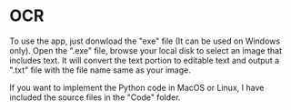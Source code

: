 # OCR

To use the app, just donwload the "exe" file (It can be used on Windows only). Open the ".exe" file, browse your local disk to select an image that includes text. It will convert the text portion to editable text and output a ".txt" file with the file name same as your image.

If you want to implement the Python code in MacOS or Linux, I have included the source files in the "Code" folder.
